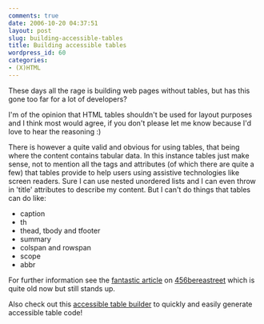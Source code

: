 ```yaml
---
comments: true
date: 2006-10-20 04:37:51
layout: post
slug: building-accessible-tables
title: Building accessible tables
wordpress_id: 60
categories:
- (X)HTML
---
```


These days all the rage is building web pages without tables, but has this gone too far for a lot of developers?

I'm of the opinion that HTML tables shouldn't be used for layout purposes and I think most would agree, if you don't please let me know because I'd love to hear the reasoning :)

There is however a quite valid and obvious for using tables, that being where the content contains tabular data. In this instance tables just make sense, not to mention all the tags and attributes (of which there are quite a few) that tables provide to help users using assistive technologies like screen readers. Sure I can use nested unordered lists and I can even throw in 'title' attributes to describe my content. But I can't do things that tables can do like:

  * caption
  * th
  * thead, tbody and tfooter
  * summary
  * colspan and rowspan
  * scope
  * abbr

For further information see the [fantastic article](http://www.456bereastreet.com/archive/200410/bring_on_the_tables/) on [456bereastreet](http://www.456bereastreet.com/) which is quite old now but still stands up.

Also check out this [accessible table builder](http://accessify.com/tools-and-wizards/accessibility-tools/table-builder/) to quickly and easily generate accessible table code!
